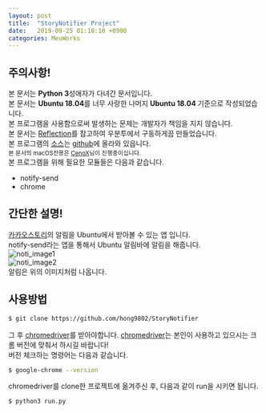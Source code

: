 ```yaml
---
layout: post
title:  "StoryNotifier Project"
date:   2019-09-25 01:18:10 +0900
categories: MeuWorks
---
```


## 주의사항!
본 문서는 <b>Python 3</b>성애자가 다녀간 문서입니다.  
본 문서는 <b>Ubuntu 18.04</b>를 너무 사랑한 나머지 <b>Ubuntu 18.04 </b>기준으로 작성되었습니다.  
본 프로그램을 사용함으로써 발생하는 문제는 개발자가 책임을 지지 않습니다.  
본 문서는 [Reflection](http://chihaya.kr/snoty/)를 참고하여 우분투에서 구동하게끔 만들었습니다.  
본 프로그램의 [소스](https://github.com/hong9802/StoryNotifier)는 [github](https://github.com/hong9802/StoryNotifier)에 올라와 있읍니다.  
<sub>본 문서의 macOS전용은 [CenoX](https://cenox.co/storynotifier/index.html)님이 진행중이십니다.</sub>  
본 프로그램을 위해 필요한 모듈들은 다음과 같습니다.  
* notify-send
* chrome


## 간단한 설명!
[카카오스토리](https://story.kakao.com)의 알림을 Ubuntu에서 받아볼 수 있는 앱 입니다.  
notify-send라는 앱을 통해서 Ubuntu 알림바에 알림을 해줍니다.  
![noti_image1](https://bitbucket.org/hong9802/image/raw/9eea528dfd6084215f2923b8815256e79e326abf/StoryNotifier/story_noti1.png)    
![noti_image2](https://bitbucket.org/hong9802/image/raw/9eea528dfd6084215f2923b8815256e79e326abf/StoryNotifier/story_noti2.png)  
알림은 위의 이미지처럼 나옵니다.  

## 사용방법
```bash
$ git clone https://github.com/hong9802/StoryNotifier
```
그 후 [chromedriver](https://chromedriver.chromium.org/downloads)를 받아야합니다. [chromedriver](https://chromedriver.chromium.org/downloads)는 본인이 사용하고 있으시는 크롬 버전에 맞춰서 하시길 바랍니다!  
버전 체크하는 명령어는 다음과 같습니다.  
```bash
$ google-chrome --version
```
chromedriver를 clone한 프로젝트에 옮겨주신 후, 다음과 같이 run을 시키면 됩니다.  
```bash
$ python3 run.py
```